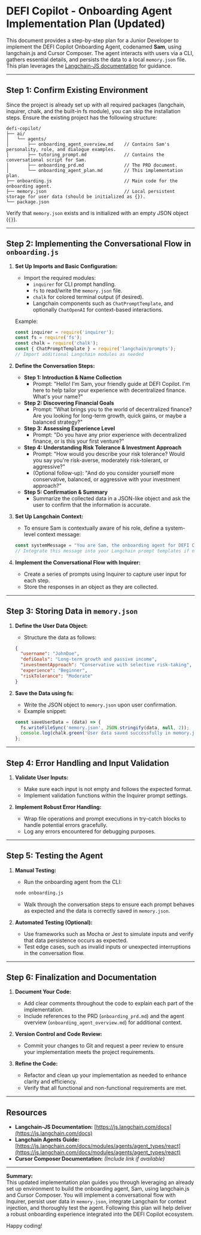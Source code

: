 # DEFI Copilot - Onboarding Agent Implementation Plan (Updated)

This document provides a step-by-step plan for a Junior Developer to implement the DEFI Copilot Onboarding Agent, codenamed **Sam**, using langchain.js and Cursor Composer. The agent interacts with users via a CLI, gathers essential details, and persists the data to a local `memory.json` file. This plan leverages the [Langchain-JS documentation](https://js.langchain.com/docs) for guidance.

---

## Step 1: Confirm Existing Environment

Since the project is already set up with all required packages (langchain, inquirer, chalk, and the built-in fs module), you can skip the installation steps. Ensure the existing project has the following structure:

```
defi-copilot/
├── ai/
│   └── agents/
│       ├── onboarding_agent_overview.md    // Contains Sam's personality, role, and dialogue examples.
│       ├── tutoring_prompt.md              // Contains the conversational script for Sam.
│       ├── onboarding_prd.md               // The PRD document.
│       └── onboarding_agent_plan.md        // This implementation plan.
├── onboarding.js                           // Main code for the onboarding agent.
├── memory.json                             // Local persistent storage for user data (should be initialized as {}).
└── package.json
```

Verify that `memory.json` exists and is initialized with an empty JSON object (`{}`).

---

## Step 2: Implementing the Conversational Flow in `onboarding.js`

1. **Set Up Imports and Basic Configuration:**
   - Import the required modules:
     - `inquirer` for CLI prompt handling.
     - `fs` to read/write the `memory.json` file.
     - `chalk` for colored terminal output (if desired).
     - Langchain components such as `ChatPromptTemplate`, and optionally `ChatOpenAI` for context-based interactions.
   
   Example:
   ```javascript
   const inquirer = require('inquirer');
   const fs = require('fs');
   const chalk = require('chalk');
   const { ChatPromptTemplate } = require('langchain/prompts');
   // Import additional Langchain modules as needed
   ```

2. **Define the Conversation Steps:**
   - **Step 1: Introduction & Name Collection**
     - Prompt: "Hello! I'm Sam, your friendly guide at DEFI Copilot. I'm here to help tailor your experience with decentralized finance. What's your name?"
   - **Step 2: Discovering Financial Goals**
     - Prompt: "What brings you to the world of decentralized finance? Are you looking for long-term growth, quick gains, or maybe a balanced strategy?"
   - **Step 3: Assessing Experience Level**
     - Prompt: "Do you have any prior experience with decentralized finance, or is this your first venture?"
   - **Step 4: Understanding Risk Tolerance & Investment Approach**
     - Prompt: "How would you describe your risk tolerance? Would you say you're risk-averse, moderately risk-tolerant, or aggressive?"
     - (Optional follow-up): "And do you consider yourself more conservative, balanced, or aggressive with your investment approach?"
   - **Step 5: Confirmation & Summary**
     - Summarize the collected data in a JSON-like object and ask the user to confirm that the information is accurate.

3. **Set Up Langchain Context:**
   - To ensure Sam is contextually aware of his role, define a system-level context message:
   ```javascript
   const systemMessage = "You are Sam, the onboarding agent for DEFI Copilot. Your role is to collect user details that will be used to personalize the Portfolio Manager experience.";
   // Integrate this message into your Langchain prompt templates if needed.
   ```

4. **Implement the Conversational Flow with Inquirer:**
   - Create a series of prompts using Inquirer to capture user input for each step.
   - Store the responses in an object as they are collected.

---

## Step 3: Storing Data in `memory.json`

1. **Define the User Data Object:**
   - Structure the data as follows:
   ```json
   {
     "username": "JohnDoe",
     "defiGoals": "Long-term growth and passive income",
     "investmentApproach": "Conservative with selective risk-taking",
     "experience": "Beginner",
     "riskTolerance": "Moderate"
   }
   ```

2. **Save the Data using fs:**
   - Write the JSON object to `memory.json` upon user confirmation.
   - Example snippet:
   ```javascript
   const saveUserData = (data) => {
     fs.writeFileSync('memory.json', JSON.stringify(data, null, 2));
     console.log(chalk.green('User data saved successfully in memory.json.'));
   };
   ```

---

## Step 4: Error Handling and Input Validation

1. **Validate User Inputs:**
   - Make sure each input is not empty and follows the expected format.
   - Implement validation functions within the Inquirer prompt settings.

2. **Implement Robust Error Handling:**
   - Wrap file operations and prompt executions in try-catch blocks to handle potential errors gracefully.
   - Log any errors encountered for debugging purposes.

---

## Step 5: Testing the Agent

1. **Manual Testing:**
   - Run the onboarding agent from the CLI:
   ```bash
   node onboarding.js
   ```
   - Walk through the conversation steps to ensure each prompt behaves as expected and the data is correctly saved in `memory.json`.

2. **Automated Testing (Optional):**
   - Use frameworks such as Mocha or Jest to simulate inputs and verify that data persistence occurs as expected.
   - Test edge cases, such as invalid inputs or unexpected interruptions in the conversation flow.

---

## Step 6: Finalization and Documentation

1. **Document Your Code:**
   - Add clear comments throughout the code to explain each part of the implementation.
   - Include references to the PRD (`onboarding_prd.md`) and the agent overview (`onboarding_agent_overview.md`) for additional context.

2. **Version Control and Code Review:**
   - Commit your changes to Git and request a peer review to ensure your implementation meets the project requirements.

3. **Refine the Code:**
   - Refactor and clean up your implementation as needed to enhance clarity and efficiency.
   - Verify that all functional and non-functional requirements are met.

---

## Resources

- **Langchain-JS Documentation:** [https://js.langchain.com/docs](https://js.langchain.com/docs)
- **Langchain Agents Guide:** [https://js.langchain.com/docs/modules/agents/agent_types/react](https://js.langchain.com/docs/modules/agents/agent_types/react)
- **Cursor Composer Documentation:** *(Include link if available)*

---

**Summary:**  
This updated implementation plan guides you through leveraging an already set up environment to build the onboarding agent, Sam, using langchain.js and Cursor Composer. You will implement a conversational flow with Inquirer, persist user data in `memory.json`, integrate Langchain for context injection, and thoroughly test the agent. Following this plan will help deliver a robust onboarding experience integrated into the DEFI Copilot ecosystem.

Happy coding!
